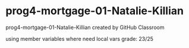 # prog4-mortgage-01-Natalie-Killian
prog4-mortgage-01-Natalie-Killian created by GitHub Classroom

using member variables where need local vars
grade: 23/25
